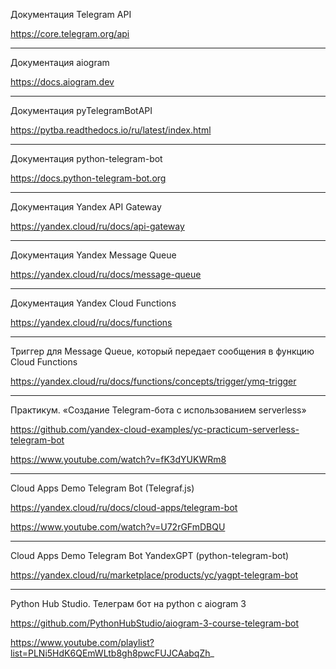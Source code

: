 Документация Telegram API

https://core.telegram.org/api

---
Документация aiogram

https://docs.aiogram.dev

---
Документация pyTelegramBotAPI

https://pytba.readthedocs.io/ru/latest/index.html

---
Документация python-telegram-bot

https://docs.python-telegram-bot.org

---
Документация Yandex API Gateway

https://yandex.cloud/ru/docs/api-gateway

---
Документация Yandex Message Queue

https://yandex.cloud/ru/docs/message-queue

---
Документация Yandex Cloud Functions

https://yandex.cloud/ru/docs/functions

---
Триггер для Message Queue, который передает сообщения в функцию Cloud Functions

https://yandex.cloud/ru/docs/functions/concepts/trigger/ymq-trigger

---
Практикум. «Создание Telegram-бота с использованием serverless»

https://github.com/yandex-cloud-examples/yc-practicum-serverless-telegram-bot

https://www.youtube.com/watch?v=fK3dYUKWRm8

---
Cloud Apps Demo Telegram Bot (Telegraf.js)

https://yandex.cloud/ru/docs/cloud-apps/telegram-bot

https://www.youtube.com/watch?v=U72rGFmDBQU

---
Cloud Apps Demo Telegram Bot YandexGPT (python-telegram-bot)

https://yandex.cloud/ru/marketplace/products/yc/yagpt-telegram-bot

---
Python Hub Studio. Телеграм бот на python с aiogram 3

https://github.com/PythonHubStudio/aiogram-3-course-telegram-bot

https://www.youtube.com/playlist?list=PLNi5HdK6QEmWLtb8gh8pwcFUJCAabqZh_